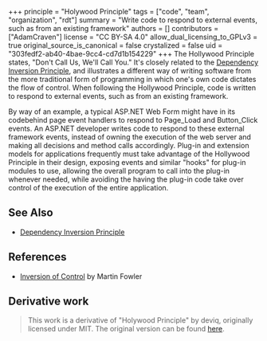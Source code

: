 +++
principle = "Holywood Principle"
tags = ["code", "team", "organization", "rdt"]
summary = "Write code to respond to external events, such as from an existing framework"
authors = []
contributors = ["AdamCraven"]
license = "CC BY-SA 4.0"
allow_dual_licensing_to_GPLv3 = true
original_source_is_canonical = false
crystalized = false
uid = "303fedf2-ab40-4bae-9cc4-cd7d1b154229"
+++
The Hollywood Principle states, "Don't Call Us, We'll Call You." It's closely related to the [Dependency Inversion Principle](/p/dependency-inversion-principle), and illustrates a different way of writing software from the more traditional form of programming in which one's own code dictates the flow of control.  When following the Hollywood Principle, code is written to respond to external events, such as from an existing framework.

By way of an example, a typical ASP.NET Web Form might have in its codebehind page event handlers to respond to Page_Load and Button_Click events.  An ASP.NET developer writes code to respond to these external framework events, instead of owning the execution of the web server and making all decisions and method calls accordingly.  Plug-in and extension models for applications frequently must take advantage of the Hollywood Principle in their design, exposing events and similar "hooks" for plug-in modules to use, allowing the overall program to call into the plug-in whenever needed, while avoiding the having the plug-in code take over control of the execution of the entire application.

## See Also

* [Dependency Inversion Principle](/p/dependency-inversion-principle)

## References

* [Inversion of Control](http://martinfowler.com/bliki/InversionOfControl.html) by Martin Fowler

## Derivative work

> This work is a derivative of "Holywood Principle" by deviq, originally licensed under MIT. The original version can be found [here](https://deviq.com/principles/hollywood-principle).